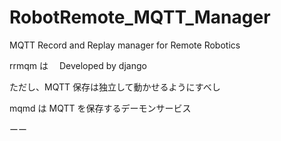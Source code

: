 # RobotRemote_MQTT_Manager

MQTT Record and Replay manager for Remote Robotics

rrmqm は　 Developed by django

ただし、MQTT 保存は独立して動かせるようにすべし

mqmd は MQTT を保存するデーモンサービス

ーー
